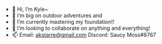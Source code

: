 - 👋 Hi, I’m Kyle~
- 👀 I’m big on outdoor adventures and 
- 🌱 I’m currently mastering my foundation!! 
- 💞️ I’m looking to collaborate on anything and everything! 
- 📫 Email: akstarre@gmail.com Discord: Saucy Moss#8767

<!---
akstarre/akstarre is a ✨ special ✨ repository because its `README.md` (this file) appears on your GitHub profile.
You can click the Preview link to take a look at your changes.
--->
